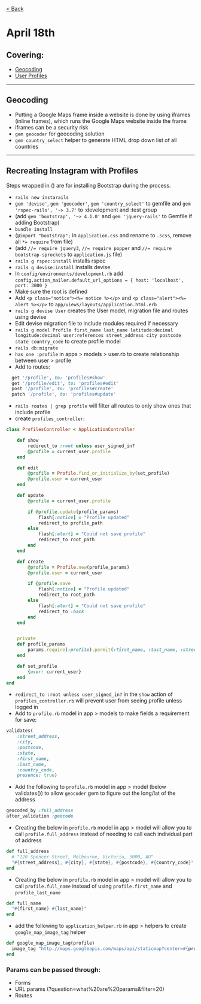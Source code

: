 [< Back](README.md)

# April 18th
## Covering:
- [Geocoding](#geocoding)
- [User Profiles](#recreating-instagram-with-profiles)

---

## Geocoding
- Putting a Google Maps frame inside a website is done by using iframes (inline frames), which runs the Google Maps website inside the frame
- iframes can be a security risk
- `gem geocoder` for geocoding solution
- `gem country_select` helper to generate HTML drop down list of all countries

---

## Recreating Instagram with Profiles
Steps wrapped in () are for installing Bootstrap during the process.
- `rails new instarails`
- `gem 'devise'`, `gem 'geocoder'`, `gem 'country_select'` to gemfile and `gem 'rspec-rails', '~> 3.7'` to :development and :test group
- (add `gem 'bootstrap', '~> 4.1.0'` and `gem 'jquery-rails'` to Gemfile if adding Bootstrap)
- `bundle install`
- (`@import "bootstrap";` in `application.css` and rename to `.scss`, remove all `*= require` from file)
- (add `//= require jquery3`, `//= require popper` and `//= require bootstrap-sprockets` to `application.js` file)
- `rails g rspec:install` installs rspec
- `rails g devise:install` installs devise
- In `config/environments/development.rb` add `config.action_mailer.default_url_options = { host: 'localhost', port: 3000 }`
- Make sure the root is defined
- Add `<p class="notice"><%= notice %></p>` and `<p class="alert"><%= alert %></p>` to `app/views/layouts/application.html.erb`
- `rails g devise User` creates the User model, migration file and routes using devise
- Edit devise migration file to include modules required if necessary
- `rails g model Profile first_name last_name latitude:decimal longitude:decimal user:references street_address city postcode state country_code` to create profile model
- `rails db:migrate`
- `has_one :profile` in apps > models > user.rb to create relationship between user > profile
- Add to routes:
```ruby
  get '/profile', to: 'profiles#show'
  get '/profile/edit', to: 'profiles#edit'
  post '/profile', to: 'profiles#create'
  patch '/profile', to: 'profiles#update'
```
- `rails routes | grep profile` will filter all routes to only show ones that include profile
- create `profiles_controller`:
```ruby
class ProfilesController < ApplicationController

    def show
        redirect_to :root unless user_signed_in?
        @profile = current_user.profile
    end

    def edit
        @profile = Profile.find_or_initialize_by(set_profile)
        @profile.user = current_user
    end

    def update
        @profile = current_user.profile

        if @profile.update(profile_params)
            flash[:notice] = "Profile updated"
            redirect_to profile_path
        else
            flash[:alert] = "Could not save profile"
            redirect_to root_path
        end
    end

    def create
        @profile = Profile.new(profile_params)
        @profile.user = current_user

        if @profile.save 
            flash[:notice] = "Profile updated"
            redirect_to root_path
        else
            flash[:alert] = "Could not save profile"
            redirect_to :back
        end
    end


    private
    def profile_params
        params.require(:profile).permit(:first_name, :last_name, :street_address, :city, :postcode, :state, :country_code)
    end

    def set_profile
        {user: current_user}
    end
end
```
- `redirect_to :root unless user_signed_in?` in the `show` action of `profiles_controller.rb` will prevent user from seeing profile unless logged in
- Add to `profile.rb` model in app > models to make fields a requirement for save:
```ruby
validates(
    :street_address, 
    :city, 
    :postcode, 
    :state,
    :first_name,
    :last_name,
    :country_code,
    presence: true)
```
- Add the following to `profile.rb` model in app > model (below validates()) to allow `geocoder` gem to figure out the long/lat of the address
```ruby
geocoded_by :full_address
after_validation :geocode
```
- Creating the below in `profile.rb` model in app > model will allow you to call `profile.full_address` instead of needing to call each individual part of address
```ruby
def full_address
  # "120 Spencer Street, Melbourne, Victoria, 3000, AU"
  "#{street_address}, #{city}, #{state}, #{postcode}, #{country_code}"
end
```
- Creating the below in `profile.rb` model in app > model will allow you to call `profile.full_name` instead of using `profile.first_name` and `profile_last_name`
```ruby
def full_name
  "#{first_name} #{last_name}"
end
``` 
- add the following to `application_helper.rb` in app > helpers to create `google_map_image_tag` helper 
```ruby
def google_map_image_tag(profile)
  image_tag "http://maps.googleapis.com/maps/api/staticmap?center=#{profile.latitude},#{profile.longitude}&zoom=14&size=400x400&sensor=false"
end
```


###  Params can be passed through:
- Forms
- URL params (?question=what%20are%20params&filter=20)
- Routes
